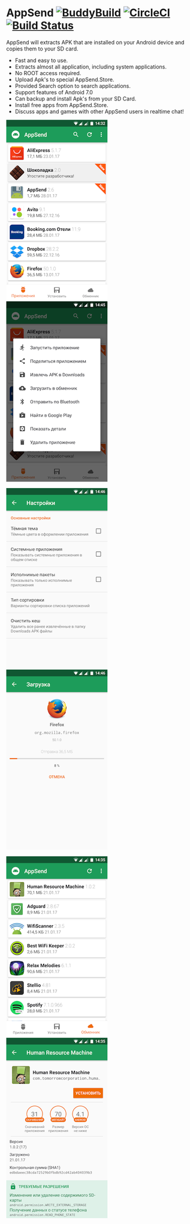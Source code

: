 # AppSend [![BuddyBuild](https://dashboard.buddybuild.com/api/statusImage?appID=57737c236a23440100ed17a7&branch=master&build=latest)](https://dashboard.buddybuild.com/apps/57737c236a23440100ed17a7/build/latest) [![CircleCI](https://circleci.com/gh/solkin/appsend.svg?style=svg)](https://circleci.com/gh/solkin/appsend) [![Build Status](https://travis-ci.org/solkin/appsend.svg?branch=master)](https://travis-ci.org/solkin/appsend)
AppSend will extracts APK that are installed on your Android device and copies them to your SD card.

* Fast and easy to use.
* Extracts almost all application, including system applications.
* No ROOT access required. 
* Upload Apk's to special AppSend.Store.
* Provided Search option to search applications.
* Support features of Android 7.0
* Can backup and install Apk's from your SD Card.
* Install free apps from AppSend.Store.
* Discuss apps and games with other AppSend users in realtime chat!

![Screenshot](art/main.png "Main screen")
![Screenshot](art/menu.png "Application menu")

![Screenshot](art/prefs.png "Preferences")
![Screenshot](art/share.png "Upload application")

![Screenshot](art/store.png "Store window")
![Screenshot](art/app.png "Application screen")
